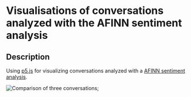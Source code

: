 # Visualisations of conversations analyzed with the AFINN sentiment analysis

## Description
Using [p5.js](http://p5js.org/) for visualizing conversations analyzed with a [AFINN sentiment analysis](https://www.npmjs.com/search?q=sentiment-multilang).

![Comparison of three conversations](visuals/visualisation-3.PNG);

